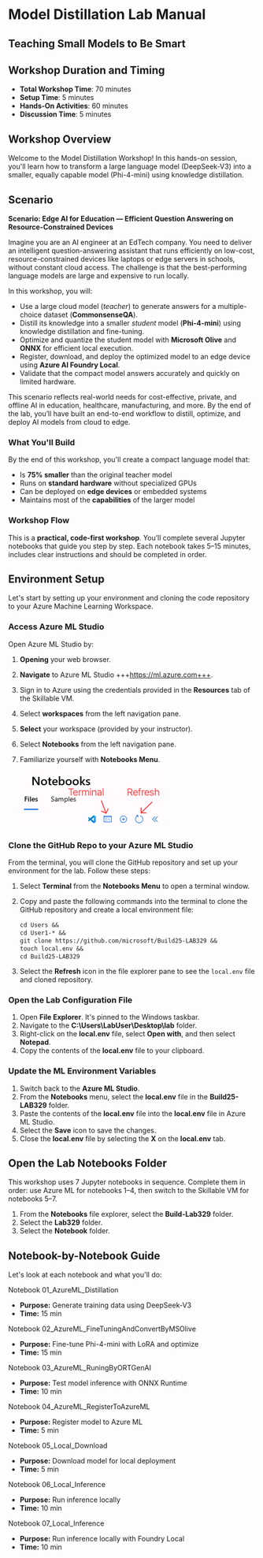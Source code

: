 # Model Distillation Lab Manual

## Teaching Small Models to Be Smart

## Workshop Duration and Timing
- **Total Workshop Time**: 70 minutes
- **Setup Time**: 5 minutes
- **Hands-On Activities**: 60 minutes
- **Discussion Time**: 5 minutes

## Workshop Overview

Welcome to the Model Distillation Workshop! In this hands-on session, you'll learn how to transform a large language model (DeepSeek-V3) into a smaller, equally capable model (Phi-4-mini) using knowledge distillation.

## Scenario

**Scenario: Edge AI for Education — Efficient Question Answering on Resource-Constrained Devices**

Imagine you are an AI engineer at an EdTech company. You need to deliver an intelligent question-answering assistant that runs efficiently on low-cost, resource-constrained devices like laptops or edge servers in schools, without constant cloud access. The challenge is that the best-performing language models are large and expensive to run locally.

In this workshop, you will:

- Use a large cloud model (*teacher*) to generate answers for a multiple-choice dataset (**CommonsenseQA**).
- Distill its knowledge into a smaller *student* model (**Phi-4-mini**) using knowledge distillation and fine-tuning.
- Optimize and quantize the student model with **Microsoft Olive** and **ONNX** for efficient local execution.
- Register, download, and deploy the optimized model to an edge device using **Azure AI Foundry Local**.
- Validate that the compact model answers accurately and quickly on limited hardware.

This scenario reflects real-world needs for cost-effective, private, and offline AI in education, healthcare, manufacturing, and more. By the end of the lab, you’ll have built an end-to-end workflow to distill, optimize, and deploy AI models from cloud to edge.

### What You'll Build

By the end of this workshop, you'll create a compact language model that:

- Is **75% smaller** than the original teacher model
- Runs on **standard hardware** without specialized GPUs
- Can be deployed on **edge devices** or embedded systems
- Maintains most of the **capabilities** of the larger model

### Workshop Flow

This is a **practical, code-first workshop**. You’ll complete several Jupyter notebooks that guide you step by step. Each notebook takes 5–15 minutes, includes clear instructions and should be completed in order.

## Environment Setup

Let's start by setting up your environment and cloning the code repository to your Azure Machine Learning Workspace.

### Access Azure ML Studio

Open Azure ML Studio by:

1. **Opening** your web browser.
1. **Navigate** to Azure ML Studio +++https://ml.azure.com+++.
2. Sign in to Azure using the credentials provided in the **Resources** tab of the Skillable VM.
3. Select **workspaces** from the left navigation pane.
4. **Select** your workspace (provided by your instructor).
5. Select **Notebooks** from the left navigation pane.
6. Familiarize yourself with **Notebooks Menu**.

   ![Notebooks](./images/Notebooks_Menu.png)


### Clone the GitHub Repo to your Azure ML Studio

From the terminal, you will clone the GitHub repository and set up your environment for the lab. Follow these steps:

1. Select **Terminal** from the **Notebooks Menu** to open a terminal window.

1. Copy and paste the following commands into the terminal to clone the GitHub repository and create a local environment file:

      ```
      cd Users &&
      cd User1-* &&
      git clone https://github.com/microsoft/Build25-LAB329 &&
      touch local.env &&
      cd Build25-LAB329
      ```

1. Select the **Refresh** icon in the file explorer pane to see the `local.env` file and cloned repository.


### Open the Lab Configuration File

1. Open **File Explorer**. It's pinned to the Windows taskbar.
2. Navigate to the **C:\Users\LabUser\Desktop\lab** folder.
3. Right-click on the **local.env** file, select **Open with**, and then select **Notepad**.
4. Copy the contents of the **local.env** file to your clipboard.

### Update the ML Environment Variables

1. Switch back to the **Azure ML Studio**.
2. From the **Notebooks** menu, select the **local.env** file in the **Build25-LAB329** folder.
3. Paste the contents of the **local.env** file into the **local.env** file in Azure ML Studio.
4. Select the **Save** icon to save the changes.
5. Close the **local.env** file by selecting the **X** on the **local.env** tab.

## Open the Lab Notebooks Folder

This workshop uses 7 Jupyter notebooks in sequence. Complete them in order: use Azure ML for notebooks 1–4, then switch to the Skillable VM for notebooks 5–7.

1. From the **Notebooks** file explorer, select the **Build-Lab329** folder.
2. Select the **Lab329** folder.
3. Select the **Notebook** folder.


## Notebook-by-Notebook Guide

Let's look at each notebook and what you'll do:

Notebook 01_AzureML_Distillation  
- **Purpose:** Generate training data using DeepSeek-V3  
- **Time:** 15 min  

Notebook 02_AzureML_FineTuningAndConvertByMSOlive  
- **Purpose:** Fine-tune Phi-4-mini with LoRA and optimize  
- **Time:** 15 min  

Notebook 03_AzureML_RuningByORTGenAI  
- **Purpose:** Test model inference with ONNX Runtime  
- **Time:** 10 min  

Notebook 04_AzureML_RegisterToAzureML  
- **Purpose:** Register model to Azure ML  
- **Time:** 5 min  

Notebook 05_Local_Download  
- **Purpose:** Download model for local deployment  
- **Time:** 5 min  

Notebook 06_Local_Inference  
- **Purpose:** Run inference locally  
- **Time:** 10 min  

Notebook 07_Local_Inference  
- **Purpose:** Run inference locally with Foundry Local  
- **Time:** 10 min  
